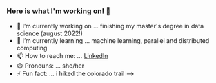 ### Here is what I'm working on! 👋



- 🔭 I’m currently working on ... finishing my master's degree in data science (august 2022!)
- 🌱 I’m currently learning ... machine learning, parallel and distributed computing
- 📫 How to reach me: ... [LinkedIn](https://www.linkedin.com/in/krista-miller-1ab126122/)
- 😄 Pronouns: ... she/her
- ⚡ Fun fact: ... i hiked the colorado trail
-->
